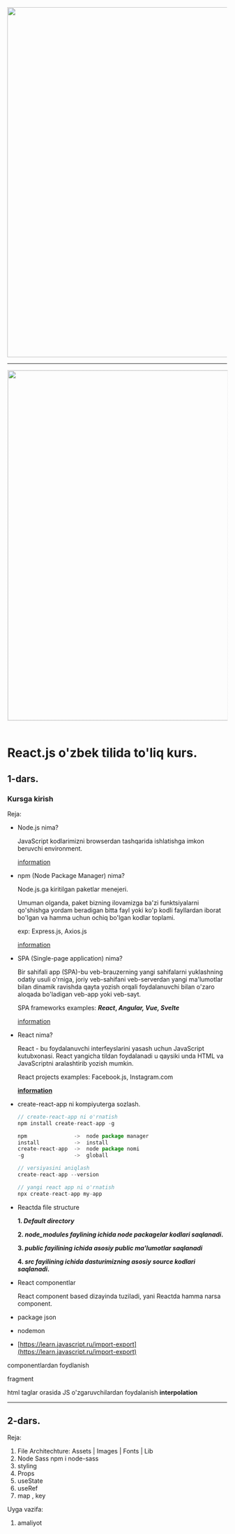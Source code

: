 <img src="https://telegra.ph/file/f7c89c5eade284fd63ab3.png" width="800">
<hr>
<img width="800" style="margin:0 auto; display: block; border:1px dotted rgba(0,0,0,0.1)" src="https://philna.sh/assets/posts/react-738ca5dd60ecf11214419e9d6c847d1e2e4ad88c3f147e12d8adfd25b76e6e66.gif">

<br>

# React.js o'zbek tilida to'liq kurs.

## 1-dars. 

### Kursga kirish

Reja:

- Node.js nima?

  JavaScript kodlarimizni browserdan tashqarida ishlatishga imkon beruvchi environment.

  [information](https://en.wikipedia.org/wiki/Node.js)

- npm (Node Package Manager) nima?

  Node.js.ga kiritilgan paketlar menejeri.

  Umuman olganda, paket bizning ilovamizga ba'zi funktsiyalarni qo'shishga yordam beradigan bitta fayl yoki ko'p kodli fayllardan iborat bo'lgan va hamma uchun ochiq bo'lgan kodlar toplami.

  exp: Express.js, Axios.js

  [information](https://en.wikipedia.org/wiki/Npm_(software))

- SPA (Single-page application) nima?

  Bir sahifali app (SPA)-bu veb-brauzerning yangi sahifalarni yuklashning odatiy usuli o'rniga, joriy veb-sahifani veb-serverdan yangi ma'lumotlar bilan dinamik ravishda qayta yozish orqali foydalanuvchi bilan o'zaro aloqada bo'ladigan veb-app yoki veb-sayt.

  SPA frameworks examples: ***React*, *Angular, Vue, Svelte***

  [information](https://en.wikipedia.org/wiki/Single-page_application)

- React nima?

  React - bu foydalanuvchi interfeyslarini yasash uchun JavaScript kutubxonasi. React yangicha tildan foydalanadi u qaysiki unda HTML va JavaScriptni aralashtirib yozish mumkin.

  React projects examples: Facebook.js, Instagram.com

  **[information](https://en.wikipedia.org/wiki/React_(JavaScript_library))**

- create-react-app ni kompiyuterga sozlash.

    ```jsx
    // create-react-app ni o'rnatish
    npm install create-react-app -g
    
    npm               ->  node package manager
    install           ->  install
    create-react-app  ->  node package nomi
    -g                ->  globall
    
    // versiyasini aniqlash
    create-react-app --version
    
    // yangi react app ni o'rnatish
    npx create-react-app my-app
    ```

- Reactda file structure

  **1. _Default directory_**

  **2. _node_modules faylining ichida node packagelar kodlari saqlanadi_.**

  **3. _public fayilining ichida asosiy public ma'lumotlar saqlanadi_**

  **4. _src fayilining ichida dasturimizning asosiy source kodlari saqlanadi_.**



- React componentlar

  React component based dizayinda tuziladi, yani Reactda hamma narsa component.

- package json
- nodemon
- [https://learn.javascript.ru/import-export](https://learn.javascript.ru/import-export)

componentlardan foydlanish

fragment

html taglar orasida JS o'zgaruvchilardan foydalanish **interpolation**
<hr>

## 2-dars.


Reja:

1. File Architechture: Assets | Images | Fonts | Lib
2. Node Sass npm i node-sass
3. styling
4. Props
5. useState
6. useRef
7. map , key

Uyga vazifa:

1. amaliyot
